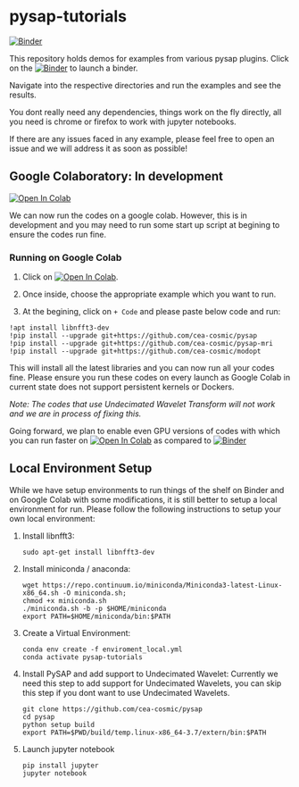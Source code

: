 # pysap-tutorials

[![Binder](https://mybinder.org/badge_logo.svg)](https://mybinder.org/v2/gh/cea-cosmic/pysap-tutorials/master)

This repository holds demos for examples from various pysap plugins.
Click on the [![Binder](https://mybinder.org/badge_logo.svg)](https://mybinder.org/v2/gh/cea-cosmic/pysap-tutorials/master) to launch a binder.

Navigate into the respective directories and run the examples and see the results.

You dont really need any dependencies, things work on the fly directly, all you need is chrome or firefox to work with jupyter notebooks.

If there are any issues faced in any example, please feel free to open an issue and we will address it as soon as possible!


## Google Colaboratory: In development

[![Open In Colab](https://colab.research.google.com/assets/colab-badge.svg)](https://colab.research.google.com/github/CEA-COSMIC/pysap-tutorials/)

We can now run the codes on a google colab. However, this is in development and you may need to run some start up script at begining to ensure the codes run fine.

### Running on Google Colab

1) Click on [![Open In Colab](https://colab.research.google.com/assets/colab-badge.svg)](https://colab.research.google.com/github/CEA-COSMIC/pysap-tutorials/).

2) Once inside, choose the appropriate example which you want to run.

3) At the begining, click on `+ Code` and please paste below code and run:
```
!apt install libnfft3-dev
!pip install --upgrade git+https://github.com/cea-cosmic/pysap
!pip install --upgrade git+https://github.com/cea-cosmic/pysap-mri
!pip install --upgrade git+https://github.com/cea-cosmic/modopt
```

This will install all the latest libraries and you can now run all your codes fine. Please ensure you run these codes on every launch as Google Colab in current state does not support persistent kernels or Dockers.

*Note: The codes that use Undecimated Wavelet Transform will not work and we are in process of fixing this.*

Going forward, we plan to enable even GPU versions of codes with which you can run faster on [![Open In Colab](https://colab.research.google.com/assets/colab-badge.svg)](https://colab.research.google.com/github/CEA-COSMIC/pysap-tutorials/) as compared to [![Binder](https://mybinder.org/badge_logo.svg)](https://mybinder.org/v2/gh/cea-cosmic/pysap-tutorials/master)

## Local Environment Setup

While we have setup environments to run things of the shelf on Binder and on Google Colab with some modifications, 
it is still better to setup a local environment for run. Please follow the following instructions to setup your 
own local environment:

   1. Install libnfft3: 
    
        ```sudo apt-get install libnfft3-dev```
   
   2. Install miniconda / anaconda: 
   
        ```
        wget https://repo.continuum.io/miniconda/Miniconda3-latest-Linux-x86_64.sh -O miniconda.sh;
        chmod +x miniconda.sh
        ./miniconda.sh -b -p $HOME/miniconda
        export PATH=$HOME/miniconda/bin:$PATH
        ```

   3. Create a Virtual Environment:

        ```
        conda env create -f enviroment_local.yml
        conda activate pysap-tutorials
        ```
   
   4. Install PySAP and add support to Undecimated Wavelet: Currently we need this step to add support for 
   Undecimated Wavelets, you can skip this step if you dont want to use Undecimated Wavelets.
        ```
        git clone https://github.com/cea-cosmic/pysap
        cd pysap
        python setup build
        export PATH=$PWD/build/temp.linux-x86_64-3.7/extern/bin:$PATH
        ```

   5. Launch jupyter notebook

        ```
        pip install jupyter
        jupyter notebook
        ```
